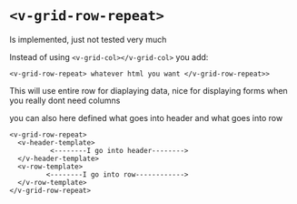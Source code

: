 # ```<v-grid-row-repeat>```

Is implemented, just not tested very much

Instead of using ```<v-grid-col></v-grid-col>``` you add:

```<v-grid-row-repeat> whatever html you want </v-grid-row-repeat>>```

This will use entire row for diaplaying data, nice for displaying forms when you really dont need columns

you can also here defined what goes into header and what goes into row

```
<v-grid-row-repeat>
  <v-header-template>
          <--------I go into header-------->
  </v-header-template>
  <v-row-template>
         <--------I go into row------------>
  </v-row-template>
</v-grid-row-repeat>

```